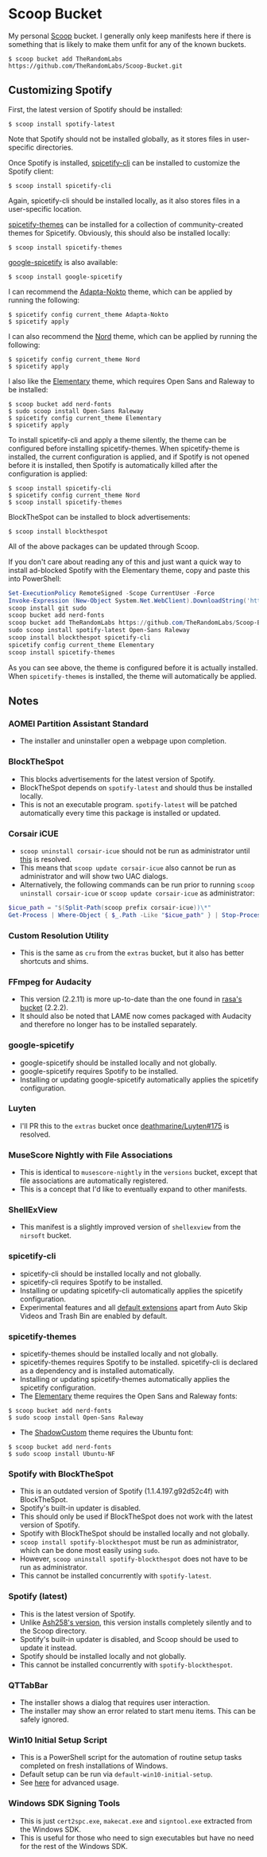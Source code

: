<!-- markdownlint-disable MD010 -->
<!-- markdownlint-disable MD014 -->
<!-- markdownlint-disable MD037 -->
<!-- markdownlint-disable MD040 -->
<!-- markdownlint-disable MD046 -->

# Scoop Bucket

My personal [Scoop](https://github.com/lukesampson/scoop) bucket. I generally only keep manifests
here if there is something that is likely to make them unfit for any of the known buckets.

	$ scoop bucket add TheRandomLabs https://github.com/TheRandomLabs/Scoop-Bucket.git

## Customizing Spotify

First, the latest version of Spotify should be installed:

    $ scoop install spotify-latest

Note that Spotify should not be installed globally, as it stores files in user-specific directories.

Once Spotify is installed, [spicetify-cli](https://github.com/khanhas/spicetify-cli) can be
installed to customize the Spotify client:

    $ scoop install spicetify-cli

Again, spicetify-cli should be installed locally, as it also stores files in a user-specific
location.

[spicetify-themes](https://github.com/morpheusthewhite/spicetify-themes) can be installed for
a collection of community-created themes for Spicetify. Obviously, this should also be installed
locally:

	$ scoop install spicetify-themes

[google-spicetify](https://github.com/khanhas/google-spicetify) is also available:

	$ scoop install google-spicetify

I can recommend the
[Adapta-Nokto](https://github.com/morpheusthewhite/spicetify-themes/tree/master/Adapta-Nokto)
theme, which can be applied by running the following:

	$ spicetify config current_theme Adapta-Nokto
	$ spicetify apply

I can also recommend the
[Nord](https://github.com/morpheusthewhite/spicetify-themes/tree/master/Nord) theme,
which can be applied by running the following:

	$ spicetify config current_theme Nord
	$ spicetify apply

I also like the
[Elementary](https://github.com/morpheusthewhite/spicetify-themes/tree/master/Elementary) theme,
which requires Open Sans and Raleway to be installed:

	$ scoop bucket add nerd-fonts
	$ sudo scoop install Open-Sans Raleway
	$ spicetify config current_theme Elementary
	$ spicetify apply

To install spicetify-cli and apply a theme silently, the theme can be configured before installing
spicetify-themes. When spicetify-theme is installed, the current configuration is applied,
and if Spotify is not opened before it is installed, then Spotify is automatically killed after the
configuration is applied:

	$ scoop install spicetify-cli
	$ spicetify config current_theme Nord
	$ scoop install spicetify-themes

BlockTheSpot can be installed to block advertisements:

	$ scoop install blockthespot

All of the above packages can be updated through Scoop.

If you don't care about reading any of this and just want a quick way to install ad-blocked Spotify
with the Elementary theme, copy and paste this into PowerShell:

```powershell
Set-ExecutionPolicy RemoteSigned -Scope CurrentUser -Force
Invoke-Expression (New-Object System.Net.WebClient).DownloadString('https://get.scoop.sh')
scoop install git sudo
scoop bucket add nerd-fonts
scoop bucket add TheRandomLabs https://github.com/TheRandomLabs/Scoop-Bucket.git
sudo scoop install spotify-latest Open-Sans Raleway
scoop install blockthespot spicetify-cli
spicetify config current_theme Elementary
scoop install spicetify-themes
```

As you can see above, the theme is configured before it is actually installed.
When `spicetify-themes` is installed, the theme will automatically be applied.

## Notes

### AOMEI Partition Assistant Standard

* The installer and uninstaller open a webpage upon completion.

### BlockTheSpot

* This blocks advertisements for the latest version of Spotify.
* BlockTheSpot depends on `spotify-latest` and should thus be installed locally.
* This is not an executable program. `spotify-latest` will be patched automatically every time this
package is installed or updated.

### Corsair iCUE

* `scoop uninstall corsair-icue` should not be run as administrator until
[this](https://github.com/lukesampson/scoop/issues/2952#issuecomment-542531849) is resolved.
* This means that `scoop update corsair-icue` also cannot be run as administrator and will show
two UAC dialogs.
* Alternatively, the following commands can be run prior to running
`scoop uninstall corsair-icue` or `scoop update corsair-icue` as administrator:

```powershell
$icue_path = "$(Split-Path(scoop prefix corsair-icue))\*"
Get-Process | Where-Object { $_.Path -Like "$icue_path" } | Stop-Process -Force
```

### Custom Resolution Utility

* This is the same as `cru` from the `extras` bucket, but it also has better shortcuts and shims.

### FFmpeg for Audacity

* This version (2.2.11) is more up-to-date than the one found in
[rasa's bucket](https://github.com/rasa/scoops) (2.2.2).
* It should also be noted that LAME now comes packaged with Audacity and therefore no longer has
to be installed separately.

### google-spicetify

* google-spicetify should be installed locally and not globally.
* google-spicetify requires Spotify to be installed.
* Installing or updating google-spicetify automatically applies the spicetify configuration.

### Luyten

* I'll PR this to the `extras` bucket once
[deathmarine/Luyten#175](https://github.com/deathmarine/Luyten/issues/175) is resolved.

### MuseScore Nightly with File Associations

* This is identical to `musescore-nightly` in the `versions` bucket, except that file associations
are automatically registered.
* This is a concept that I'd like to eventually expand to other manifests.

### ShellExView

* This manifest is a slightly improved version of `shellexview` from the `nirsoft` bucket.

### spicetify-cli

* spicetify-cli should be installed locally and not globally.
* spicetify-cli requires Spotify to be installed.
* Installing or updating spicetify-cli automatically applies the spicetify configuration.
* Experimental features and all
[default extensions](https://github.com/khanhas/spicetify-cli/wiki/Extensions) apart from
Auto Skip Videos and Trash Bin are enabled by default.

### spicetify-themes

* spicetify-themes should be installed locally and not globally.
* spicetify-themes requires Spotify to be installed.
spicetify-cli is declared as a dependency and is installed automatically.
* Installing or updating spicetify-themes automatically applies the spicetify configuration.
* The [Elementary](https://github.com/morpheusthewhite/spicetify-themes/tree/master/Elementary)
theme requires the Open Sans and Raleway fonts:

```
$ scoop bucket add nerd-fonts
$ sudo scoop install Open-Sans Raleway
```

* The [ShadowCustom](https://github.com/morpheusthewhite/spicetify-themes/tree/master/ShadowCustom)
theme requires the Ubuntu font:

```
$ scoop bucket add nerd-fonts
$ sudo scoop install Ubuntu-NF
```

### Spotify with BlockTheSpot

* This is an outdated version of Spotify (1.1.4.197.g92d52c4f) with BlockTheSpot.
* Spotify's built-in updater is disabled.
* This should only be used if BlockTheSpot does not work with the latest version of Spotify.
* Spotify with BlockTheSpot should be installed locally and not globally.
* `scoop install spotify-blockthespot` must be run as administrator,
which can be done most easily using `sudo`.
* However, `scoop uninstall spotify-blockthespot` does not have to be run as administrator.
* This cannot be installed concurrently with `spotify-latest`.

### Spotify (latest)

* This is the latest version of Spotify.
* Unlike [Ash258's version](https://github.com/Ash258/scoop-Ash258/blob/master/bucket/Spotify.json),
this version installs completely silently and to the Scoop directory.
* Spotify's built-in updater is disabled, and Scoop should be used to update it instead.
* Spotify should be installed locally and not globally.
* This cannot be installed concurrently with `spotify-blockthespot`.

### QTTabBar

* The installer shows a dialog that requires user interaction.
* The installer may show an error related to start menu items. This can be safely ignored.

### Win10 Initial Setup Script

* This is a PowerShell script for the automation of routine setup tasks completed on fresh
installations of Windows.
* Default setup can be run via `default-win10-initial-setup`.
* See [here](https://github.com/Disassembler0/Win10-Initial-Setup-Script#advanced-usage)
for advanced usage.

### Windows SDK Signing Tools

* This is just `cert2spc.exe`, `makecat.exe` and `signtool.exe` extracted from the Windows SDK.
* This is useful for those who need to sign executables but have no need for the rest of the
Windows SDK.
